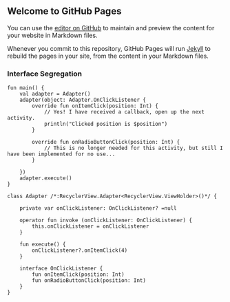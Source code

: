 ## Welcome to GitHub Pages

You can use the [editor on GitHub](https://github.com/TakeoffAndroid/solid-principles-android/edit/master/README.md) to maintain and preview the content for your website in Markdown files.

Whenever you commit to this repository, GitHub Pages will run [Jekyll](https://jekyllrb.com/) to rebuild the pages in your site, from the content in your Markdown files.

### Interface Segregation

```
fun main() {
    val adapter = Adapter()
    adapter(object: Adapter.OnClickListener {
        override fun onItemClick(position: Int) {
            // Yes! I have received a callback, open up the next activity.
            println("Clicked position is $position")
        }

        override fun onRadioButtonClick(position: Int) {
            // This is no longer needed for this activity, but still I have been implemented for no use...
        }

    })
    adapter.execute()
}

class Adapter /*:RecyclerView.Adapter<RecyclerView.ViewHolder>()*/ {

    private var onClickListener: OnClickListener? =null
   
    operator fun invoke (onClickListener: OnClickListener) {
        this.onClickListener = onClickListener
    }

    fun execute() {
        onClickListener?.onItemClick(4)
    }
    
    interface OnClickListener {
        fun onItemClick(position: Int)
        fun onRadioButtonClick(position: Int)
    }
}

```
